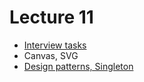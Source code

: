 <h1>
    Lecture 11
</h1>

<ul>
    <li>
        <a href="./01.md">Interview tasks</a>
    </li>
    <li>
        Canvas, SVG
    </li>
    <li>
        <a href="./04.md">Design patterns, Singleton</a>
    </li>
</ul>
